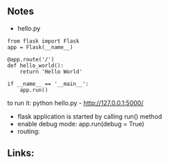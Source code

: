## Notes
- hello.py
```
from flask import Flask
app = Flask(__name__)

@app.route('/')
def hello_world():
    return 'Hello World'

if __name__ == '__main__':
    app.run()
```
to run it: python hello.py - http://127.0.0.1:5000/ 

- flask application is started by calling run() method
- enable debug mode:  app.run(debug = True)
- routing: 















## Links:

